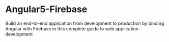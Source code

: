 # Angular5-Firebase
Build an end-to-end application from development to production by binding Angular with Firebase in this complete guide to web application development
